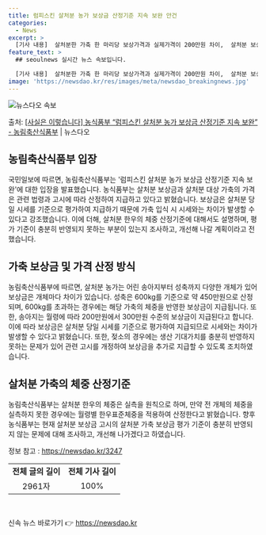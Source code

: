 ```yaml
---
title: 럼피스킨 살처분 농가 보상금 산정기준 지속 보완 안건
categories:
  - News
excerpt: >
  [기사 내용]  살처분한 가축 한 마리당 보상가격과 실제가격이 200만원 차이,  살처분 보상금 지급요령 중…
feature_text: >
  ## seoulnews 실시간 뉴스 속보입니다.

  [기사 내용]  살처분한 가축 한 마리당 보상가격과 실제가격이 200만원 차이,  살처분 보상금 지급요령 중…
image: 'https://newsdao.kr/res/images/meta/newsdao_breakingnews.jpg'
---
```


![뉴스다오 속보](https://newsdao.kr/res/images/meta/newsdao_breakingnews.jpg)

<p>출처: <a href="https://newsdao.kr/3247" rel="dofollow">[사실은 이렇습니다] 농식품부 “럼피스킨 살처분 농가 보상금 산정기준 지속 보완” - 농림축산식품부</a> | 뉴스다오</p>

<h2 data-ke-size="size26">농림축산식품부 입장</h2>
국민일보에 따르면, 농림축산식품부는 '럼피스킨 살처분 농가 보상금 산정기준 지속 보완'에 대한 입장을 발표했습니다. 농식품부는 살처분 보상금과 살처분 대상 가축의 가격은 관련 법령과 고시에 따라 산정하여 지급하고 있다고 밝혔습니다. 보상금은 살처분 당일 시세를 기준으로 평가하여 지급하기 때문에 가축 입식 시 시세와는 차이가 발생할 수 있다고 강조했습니다. 이에 더해, 살처분 한우의 체중 산정기준에 대해서도 설명하며, 평가 기준이 충분히 반영되지 못하는 부분이 있는지 조사하고, 개선해 나갈 계획이라고 전했습니다. 

<h2 data-ke-size="size26">가축 보상금 및 가격 산정 방식</h2>
농림축산식품부에 따르면, 살처분 농가는 어린 송아지부터 성축까지 다양한 개체가 있어 보상금은 개체마다 차이가 있습니다. 성축은 600kg를 기준으로 약 450만원으로 산정되며, 600kg를 초과하는 경우에는 해당 가축의 체중을 반영한 보상금이 지급됩니다. 또한, 송아지는 월령에 따라 200만원에서 300만원 수준의 보상금이 지급된다고 합니다. 이에 따라 보상금은 살처분 당일 시세를 기준으로 평가하여 지급되므로 시세와는 차이가 발생할 수 있다고 밝혔습니다. 또한, 젖소의 경우에는 생산 기대가치를 충분히 반영하지 못하는 문제가 있어 관련 고시를 개정하여 보상금을 추가로 지급할 수 있도록 조치하였습니다.

<h2 data-ke-size="size26">살처분 가축의 체중 산정기준</h2>
농림축산식품부는 살처분 한우의 체중은 실측을 원칙으로 하며, 만약 전 개체의 체중을 실측하지 못한 경우에는 월령별 한우표준체중을 적용하여 산정한다고 밝혔습니다. 향후 농식품부는 현재 살처분 보상금 고시의 살처분 가축 보상금 평가 기준이 충분히 반영되지 않는 문제에 대해 조사하고, 개선해 나가겠다고 하였습니다.

정보 참고 : <a href="https://newsdao.kr/3247">https://newsdao.kr/3247</a>

<table>
  <tr>
    <td style="text-align: center; height: 17px;"><b>전체 글의 길이</b></td>
    <td style="text-align: center; height: 17px;"><b>전체 기사 길이</b></td>
  </tr>
  <tr>
    <td style="text-align: center;">2961자</td>
    <td style="text-align: center;">100%</td>
  </tr>
</table>
<p data-ke-size="size16">&nbsp;</p> 

신속 뉴스 바로가기 👉 <a href="https://newsdao.kr" rel="dofollow">https://newsdao.kr</a>


